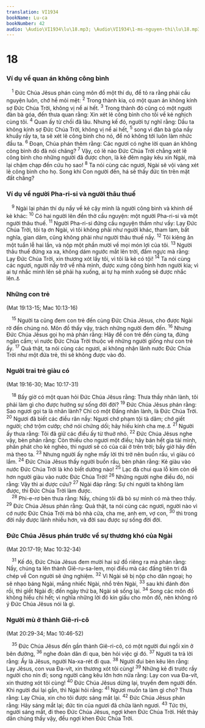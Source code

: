 ```yaml
---
translation: VI1934
bookName: Lu-ca 
bookNumber: 42
audio: \Audio\VI1934\lu\18.mp3; \Audio\VI1934\1-ms-nguyen-thi\lu\18.mp3; \Audio\VI1934\2-ms-david-dong\lu\18.mp3
---
```


<div class="title"><h1>18</h1><h3>Ví dụ về quan án không công bình</h3></div>
<span class="verse lu_18_1"> <sup>1</sup> Đức Chúa Jêsus phán cùng môn đồ một thí dụ, để tỏ ra rằng phải cầu nguyện luôn, chớ hề mỏi mệt: </span>
<span class="verse lu_18_2"><sup>2</sup> Trong thành kia, có một quan án không kính sợ Đức Chúa Trời, không vị nể ai hết. </span>
<span class="verse lu_18_3"><sup>3</sup> Trong thành đó cũng có một người đàn bà góa, đến thưa quan rằng: Xin xét lẽ công bình cho tôi về kẻ nghịch cùng tôi. </span>
<span class="verse lu_18_4"><sup>4</sup> Quan ấy từ chối đã lâu. Nhưng kế đó, người tự nghĩ rằng: Dầu ta không kính sợ Đức Chúa Trời, không vị nể ai hết, </span>
<span class="verse lu_18_5"><sup>5</sup> song vì đàn bà góa nầy khuấy rầy ta, ta sẽ xét lẽ công bình cho nó, để nó không tới luôn làm nhức đầu ta. </span>
<span class="verse lu_18_6"><sup>6</sup> Đoạn, Chúa phán thêm rằng: Các ngươi có nghe lời quan án không công bình đó đã nói chăng? </span>
<span class="verse lu_18_7"><sup>7</sup> Vậy, có lẽ nào Đức Chúa Trời chẳng xét lẽ công bình cho những người đã được chọn, là kẻ đêm ngày kêu xin Ngài, mà lại chậm chạp đến cứu họ sao! </span>
<span class="verse lu_18_8"><sup>8</sup> Ta nói cùng các ngươi, Ngài sẽ vội vàng xét lẽ công bình cho họ. Song khi Con người đến, há sẽ thấy đức tin trên mặt đất chăng? <br/></span>
<div class="title"><h3>Ví dụ về người Pha-ri-si và người thâu thuế</h3></div>
<span class="verse lu_18_9"> <sup>9</sup> Ngài lại phán thí dụ nầy về kẻ cậy mình là người công bình và khinh dể kẻ khác: </span>
<span class="verse lu_18_10"><sup>10</sup> Có hai người lên đền thờ cầu nguyện: một người Pha-ri-si và một người thâu thuế. </span>
<span class="verse lu_18_11"><sup>11</sup> Người Pha-ri-si đứng cầu nguyện thầm như vầy: Lạy Đức Chúa Trời, tôi tạ ơn Ngài, vì tôi không phải như người khác, tham lam, bất nghĩa, gian dâm, cũng không phải như người thâu thuế nầy. </span>
<span class="verse lu_18_12"><sup>12</sup> Tôi kiêng ăn một tuần lễ hai lần, và nộp một phần mười về mọi món lợi của tôi. </span>
<span class="verse lu_18_13"><sup>13</sup> Người thâu thuế đứng xa xa, không dám ngước mắt lên trời, đấm ngực mà rằng: Lạy Đức Chúa Trời, xin thương xót lấy tôi, vì tôi là kẻ có tội! </span>
<span class="verse lu_18_14"><sup>14</sup> Ta nói cùng các ngươi, người nầy trở về nhà mình, được xưng công bình hơn người kia; vì ai tự nhắc mình lên sẽ phải hạ xuống, ai tự hạ mình xuống sẽ được nhắc lên.<a data-toggle="tooltip" data-placement="bottom" title="Mat 23:12; Lu 14:11">⚓</a><br/></span>
<div class="title"><h3>Những con trẻ</h3><p>(Mat 19:13-15; Mac 10:13-16)</p></div>
<span class="verse lu_18_15"> <sup>15</sup> Người ta cũng đem con trẻ đến cùng Đức Chúa Jêsus, cho được Ngài rờ đến chúng nó. Môn đồ thấy vậy, trách những người đem đến. </span>
<span class="verse lu_18_16"><sup>16</sup> Nhưng Đức Chúa Jêsus gọi họ mà phán rằng: Hãy để con trẻ đến cùng ta, đừng ngăn cấm; vì nước Đức Chúa Trời thuộc về những người giống như con trẻ ấy. </span>
<span class="verse lu_18_17"><sup>17</sup> Quả thật, ta nói cùng các ngươi, ai không nhận lãnh nước Đức Chúa Trời như một đứa trẻ, thì sẽ không được vào đó. <br/></span>
<div class="title"><h3>Người trai trẻ giàu có</h3><p>(Mat 19:16-30; Mac 10:17-31)</p></div>
<span class="verse lu_18_18"> <sup>18</sup> Bấy giờ có một quan hỏi Đức Chúa Jêsus rằng: Thưa thầy nhân lành, tôi phải làm gì cho được hưởng sự sống đời đời? </span>
<span class="verse lu_18_19"><sup>19</sup> Đức Chúa Jêsus phán rằng: Sao ngươi gọi ta là nhân lành? Chỉ có một Đấng nhân lành, là Đức Chúa Trời. </span>
<span class="verse lu_18_20"><sup>20</sup> Ngươi đã biết các điều răn nầy: Ngươi chớ phạm tội tà dâm; chớ giết người; chớ trộm cướp; chớ nói chứng dối; hãy hiếu kính cha mẹ.<a data-toggle="tooltip" data-placement="bottom" title="Xu 20:12-16; Phu 5:16-20">⚓</a></span>
<span class="verse lu_18_21"><sup>21</sup> Người ấy thưa rằng: Tôi đã giữ các điều ấy từ thuở nhỏ. </span>
<span class="verse lu_18_22"><sup>22</sup> Đức Chúa Jêsus nghe vậy, bèn phán rằng: Còn thiếu cho ngươi một điều; hãy bán hết gia tài mình, phân phát cho kẻ nghèo, thì ngươi sẽ có của cải ở trên trời; bấy giờ hãy đến mà theo ta. </span>
<span class="verse lu_18_23"><sup>23</sup> Nhưng người ấy nghe mấy lời thì trở nên buồn rầu, vì giàu có lắm. </span>
<span class="verse lu_18_24"><sup>24</sup> Đức Chúa Jêsus thấy người buồn rầu, bèn phán rằng: Kẻ giàu vào nước Đức Chúa Trời là khó biết dường nào! </span>
<span class="verse lu_18_25"><sup>25</sup> Lạc đà chui qua lỗ kim còn dễ hơn người giàu vào nước Đức Chúa Trời! </span>
<span class="verse lu_18_26"><sup>26</sup> Những người nghe điều đó, nói rằng: Vậy thì ai được cứu? </span>
<span class="verse lu_18_27"><sup>27</sup> Ngài đáp rằng: Sự chi người ta không làm được, thì Đức Chúa Trời làm được. <br/></span>
<span class="verse lu_18_28"> <sup>28</sup> Phi-e-rơ bèn thưa rằng: Nầy, chúng tôi đã bỏ sự mình có mà theo thầy. </span>
<span class="verse lu_18_29"><sup>29</sup> Đức Chúa Jêsus phán rằng: Quả thật, ta nói cùng các ngươi, người nào vì cớ nước Đức Chúa Trời mà bỏ nhà cửa, cha mẹ, anh em, vợ con, </span>
<span class="verse lu_18_30"><sup>30</sup> thì trong đời nầy được lãnh nhiều hơn, và đời sau được sự sống đời đời. <br/></span>
<div class="title"><h3>Đức Chúa Jêsus phán trước về sự thương khó của Ngài</h3><p>(Mat 20:17-19; Mac 10:32-34)</p></div>
<span class="verse lu_18_31"> <sup>31</sup> Kế đó, Đức Chúa Jêsus đem mười hai sứ đồ riêng ra mà phán rằng: Nầy, chúng ta lên thành Giê-ru-sa-lem, mọi điều mà các đấng tiên tri đã chép về Con người sẽ ứng nghiệm. </span>
<span class="verse lu_18_32"><sup>32</sup> Vì Ngài sẽ bị nộp cho dân ngoại; họ sẽ nhạo báng Ngài, mắng nhiếc Ngài, nhổ trên Ngài, </span>
<span class="verse lu_18_33"><sup>33</sup> sau khi đánh đòn rồi, thì giết Ngài đi; đến ngày thứ ba, Ngài sẽ sống lại. </span>
<span class="verse lu_18_34"><sup>34</sup> Song các môn đồ không hiểu chi hết; vì nghĩa những lời đó kín giấu cho môn đồ, nên không rõ ý Đức Chúa Jêsus nói là gì. <br/></span>
<div class="title"><h3>Người mù ở thành Giê-ri-cô</h3><p>(Mat 20:29-34; Mac 10:46-52)</p></div>
<span class="verse lu_18_35"> <sup>35</sup> Đức Chúa Jêsus đến gần thành Giê-ri-cô, có một người đui ngồi xin ở bên đường, </span>
<span class="verse lu_18_36"><sup>36</sup> nghe đoàn dân đi qua, bèn hỏi việc gì đó. </span>
<span class="verse lu_18_37"><sup>37</sup> Người ta trả lời rằng: Ấy là Jêsus, người Na-xa-rét đi qua. </span>
<span class="verse lu_18_38"><sup>38</sup> Người đui bèn kêu lên rằng: Lạy Jêsus, con vua Đa-vít, xin thương xót tôi cùng! </span>
<span class="verse lu_18_39"><sup>39</sup> Những kẻ đi trước rầy người cho nín đi; song người càng kêu lớn hơn nữa rằng: Lạy con vua Đa-vít, xin thương xót tôi cùng! </span>
<span class="verse lu_18_40"><sup>40</sup> Đức Chúa Jêsus dừng lại, truyền đem người đến. Khi người đui lại gần, thì Ngài hỏi rằng: </span>
<span class="verse lu_18_41"><sup>41</sup> Ngươi muốn ta làm gì cho? Thưa rằng: Lạy Chúa, xin cho tôi được sáng mắt lại. </span>
<span class="verse lu_18_42"><sup>42</sup> Đức Chúa Jêsus phán rằng: Hãy sáng mắt lại; đức tin của ngươi đã chữa lành ngươi. </span>
<span class="verse lu_18_43"><sup>43</sup> Tức thì, người sáng mắt, đi theo Đức Chúa Jêsus, ngợi khen Đức Chúa Trời. Hết thảy dân chúng thấy vậy, đều ngợi khen Đức Chúa Trời. <br/></span>

